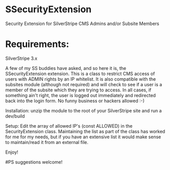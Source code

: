 # SSecurityExtension
Security Extension for SilverStripe CMS Admins and/or Subsite Members

# Requirements:
SilverStripe 3.x

A few of my SS buddies have asked, and so here it is, the SSecurityExtension extension.
This is a class to restrict CMS access of users with ADMIN rights by an IP whitelist.
It is also compatible with the subsites module (although not required) and will
check to see if a user is a member of the subsite which they are trying to access.
In all cases, if something ain't right, the user is logged out immediately
and redirected back into the login form. No funny business or hackers allowed :-)

Installation:
unzip the module to the root of your SilverStripe site and run a dev/build

Setup:
Edit the array of allowed IP's (const ALLOWED) in the SecurityExtension class.
Maintaining the list as part of the class has worked for me for my needs, but if you have
an extensive list it would make sense to maintain/read it from an external file.

Enjoy!

#PS
suggestions welcome!
